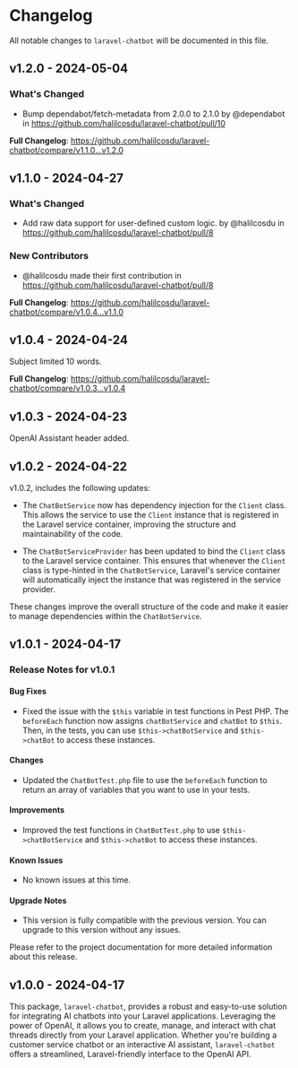 # Changelog

All notable changes to `laravel-chatbot` will be documented in this file.

## v1.2.0 - 2024-05-04

### What's Changed

* Bump dependabot/fetch-metadata from 2.0.0 to 2.1.0 by @dependabot in https://github.com/halilcosdu/laravel-chatbot/pull/10

**Full Changelog**: https://github.com/halilcosdu/laravel-chatbot/compare/v1.1.0...v1.2.0

## v1.1.0 - 2024-04-27

### What's Changed

* Add raw data support for user-defined custom logic. by @halilcosdu in https://github.com/halilcosdu/laravel-chatbot/pull/8

### New Contributors

* @halilcosdu made their first contribution in https://github.com/halilcosdu/laravel-chatbot/pull/8

**Full Changelog**: https://github.com/halilcosdu/laravel-chatbot/compare/v1.0.4...v1.1.0

## v1.0.4 - 2024-04-24

Subject limited 10 words.

**Full Changelog**: https://github.com/halilcosdu/laravel-chatbot/compare/v1.0.3...v1.0.4

## v1.0.3 - 2024-04-23

OpenAI Assistant header added.

## v1.0.2 - 2024-04-22

v1.0.2, includes the following updates:

- The `ChatBotService` now has dependency injection for the `Client` class. This allows the service to use the `Client` instance that is registered in the Laravel service container, improving the structure and maintainability of the code.
  
- The `ChatBotServiceProvider` has been updated to bind the `Client` class to the Laravel service container. This ensures that whenever the `Client` class is type-hinted in the `ChatBotService`, Laravel's service container will automatically inject the instance that was registered in the service provider.
  

These changes improve the overall structure of the code and make it easier to manage dependencies within the `ChatBotService`.

## v1.0.1 - 2024-04-17

### Release Notes for v1.0.1

#### Bug Fixes

- Fixed the issue with the `$this` variable in test functions in Pest PHP. The `beforeEach` function now assigns `chatBotService` and `chatBot` to `$this`. Then, in the tests, you can use `$this->chatBotService` and `$this->chatBot` to access these instances.

#### Changes

- Updated the `ChatBotTest.php` file to use the `beforeEach` function to return an array of variables that you want to use in your tests.

#### Improvements

- Improved the test functions in `ChatBotTest.php` to use `$this->chatBotService` and `$this->chatBot` to access these instances.

#### Known Issues

- No known issues at this time.

#### Upgrade Notes

- This version is fully compatible with the previous version. You can upgrade to this version without any issues.

Please refer to the project documentation for more detailed information about this release.

## v1.0.0 - 2024-04-17

This package, `laravel-chatbot`, provides a robust and easy-to-use solution for integrating AI chatbots into your Laravel applications. Leveraging the power of OpenAI, it allows you to create, manage, and interact with chat threads directly from your Laravel application. Whether you're building a customer service chatbot or an interactive AI assistant, `laravel-chatbot` offers a streamlined, Laravel-friendly interface to the OpenAI API.
